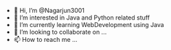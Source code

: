 - 👋 Hi, I’m @Nagarjun3001
- 👀 I’m interested in Java and Python related stuff
- 🌱 I’m currently learning WebDevelopment using Java
- 💞️ I’m looking to collaborate on ...
- 📫 How to reach me ...

<!---
Nagarjun3001/Nagarjun3001 is a ✨ special ✨ repository because its `README.md` (this file) appears on your GitHub profile.
You can click the Preview link to take a look at your changes.
--->
